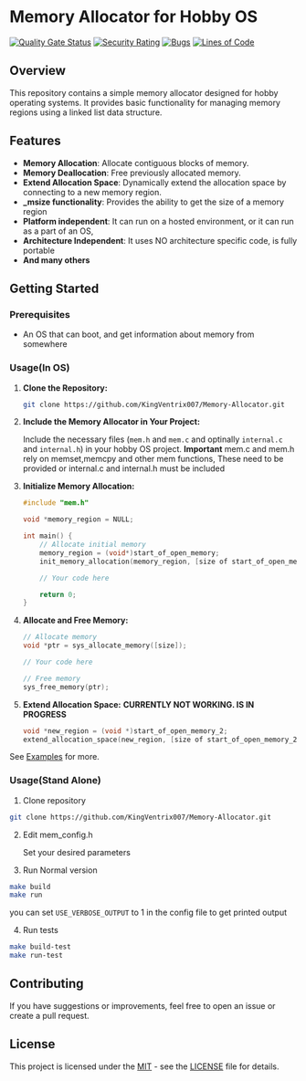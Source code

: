 # Memory Allocator for Hobby OS

[![Quality Gate Status](https://sonarcloud.io/api/project_badges/measure?project=KingVentrix007_Memory-Allocator&metric=alert_status)](https://sonarcloud.io/dashboard?id=KingVentrix007_Memory-Allocator)
[![Security Rating](https://sonarcloud.io/api/project_badges/measure?project=KingVentrix007_Memory-Allocator&metric=security_rating)](https://sonarcloud.io/dashboard?id=KingVentrix007_Memory-Allocator)
[![Bugs](https://sonarcloud.io/api/project_badges/measure?project=KingVentrix007_Memory-Allocator&metric=bugs)](https://sonarcloud.io/dashboard?id=KingVentrix007_Memory-Allocator)
[![Lines of Code](https://sonarcloud.io/api/project_badges/measure?project=KingVentrix007_Memory-Allocator&metric=ncloc)](https://sonarcloud.io/dashboard?id=KingVentrix007_Memory-Allocator)


## Overview

This repository contains a simple memory allocator designed for hobby operating systems. It provides basic functionality for managing memory regions using a linked list data structure.


## Features

- **Memory Allocation**: Allocate contiguous blocks of memory.
- **Memory Deallocation**: Free previously allocated memory.
- **Extend Allocation Space**: Dynamically extend the allocation space by connecting to a new memory region.
- **_msize functionality**:
Provides the ability to get the size of a memory region
- **Platform independent**:
It can run on a hosted environment, or it can run as a part of an OS,
- **Architecture Independent**:
It uses NO architecture specific code, is fully portable
- **And many others**

## Getting Started

### Prerequisites

- An OS that can boot, and get information about memory from somewhere

### Usage(In OS)

1. **Clone the Repository:**

    ```bash
    git clone https://github.com/KingVentrix007/Memory-Allocator.git
    ```

2. **Include the Memory Allocator in Your Project:**

    Include the necessary files (`mem.h` and `mem.c` and optinally `internal.c` and `internal.h`) in your hobby OS project.
    **Important** mem.c and mem.h rely on memset,memcpy and other mem functions, These need to be provided or internal.c and internal.h must be included

3. **Initialize Memory Allocation:**

    ```c
    #include "mem.h"
    
    void *memory_region = NULL;

    int main() {
        // Allocate initial memory
        memory_region = (void*)start_of_open_memory;
        init_memory_allocation(memory_region, [size of start_of_open_memory]);

        // Your code here

        return 0;
    }
    ```

4. **Allocate and Free Memory:**

    ```c
    // Allocate memory
    void *ptr = sys_allocate_memory([size]);

    // Your code here

    // Free memory
    sys_free_memory(ptr);
    ```

5. **Extend Allocation Space:**
    **CURRENTLY NOT WORKING. IS IN PROGRESS**

    ```c
    void *new_region = (void *)start_of_open_memory_2;
    extend_allocation_space(new_region, [size of start_of_open_memory_2]);
    ```

See [Examples](/docs/examples/basic.md#basic-memory-allocation-and-deallocation) for more.

### Usage(Stand Alone)

1. Clone repository

```bash
git clone https://github.com/KingVentrix007/Memory-Allocator.git
```

2. Edit mem_config.h

    Set your desired parameters

3. Run Normal version

```bash
make build
make run
```

you can set `USE_VERBOSE_OUTPUT` to 1 in the config file to get printed output

4. Run tests

```bash
make build-test
make run-test
```

## Contributing

If you have suggestions or improvements, feel free to open an issue or create a pull request.

## License

This project is licensed under the [MIT](https://opensource.org/license/mit/) - see the [LICENSE](LICENSE) file for details.

